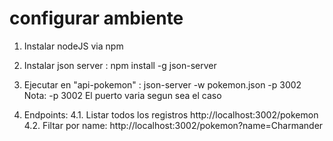 # configurar ambiente

1. Instalar nodeJS via npm

2. Instalar json server :  npm install -g json-server

3. Ejecutar en "api-pokemon" :  json-server -w pokemon.json -p 3002
   Nota: -p 3002 El puerto varia segun sea el caso

4. Endpoints:
  4.1. Listar todos los registros http://localhost:3002/pokemon
  4.2. Filtar por name:  http://localhost:3002/pokemon?name=Charmander